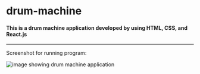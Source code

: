 # drum-machine
#### This is a drum machine application developed by using HTML, CSS, and React.js

-----
Screenshot for running program:

![image showing drum machine application](https://www.sirajsaleem.com/web/drum-machine/images/github.png)

